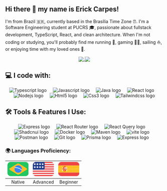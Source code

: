 ## Hi there 👋 my name is Erick Carpes!

I'm from Brazil 🇧🇷, currently based in the Brasília Time Zone ⏰. 
I'm a Software Engineering student at PUCRS 🎓, passionate about fullstack development, TypeScript, React, and clean architecture. 
When I'm not coding or studying, you'll probably find me running 🏃, gaming 👨‍💻, sailing ⛵, or enjoying time with my loved ones 💙.

<div  align="center">
  <a href="https://github.com/anuraghazra/github-readme-stats">
    <img height=180 align="center" src="https://github-readme-stats.vercel.app/api?username=erickcarpes&theme=algolia&show_icons=true&hide=stars&card_width=430" />
  </a>
  <a href="https://github.com/anuraghazra/convoychat">
    <img height=180 align="center" src="https://github-readme-stats.vercel.app/api/top-langs??username=erickcarpes&layout=compact&langs_count=6&theme=algolia&card_width=320" />
  </a>
</div>

## 💻 I code with:

<div align="center">
  <img src="https://cdn.jsdelivr.net/gh/devicons/devicon@latest/icons/typescript/typescript-original.svg" height="40" alt="Typescript logo"  />
  <img width="12" />
  <img src="https://cdn.jsdelivr.net/gh/devicons/devicon@latest/icons/javascript/javascript-original.svg" height="40" alt="Javascript logo"  />
  <img width="12" />
  <img src="https://cdn.jsdelivr.net/gh/devicons/devicon@latest/icons/java/java-original.svg" height="40" alt="Java logo"  />
  <img width="12" />
  <img src="https://cdn.jsdelivr.net/gh/devicons/devicon@latest/icons/react/react-original.svg" height="40" alt="React logo"  />
  <img width="12" />
  <img src="https://cdn.jsdelivr.net/gh/devicons/devicon@latest/icons/nodejs/nodejs-original.svg" height="40" alt="Nodejs logo"  />
  <img width="12" />
  <img src="https://cdn.jsdelivr.net/gh/devicons/devicon@latest/icons/html5/html5-original.svg" height="40" alt="Html5 logo"  />
  <img width="12" />
  <img src="https://cdn.jsdelivr.net/gh/devicons/devicon@latest/icons/css3/css3-original.svg" height="40" alt="Css3 logo"  />
  <img width="12" />
  <img src="https://cdn.jsdelivr.net/gh/devicons/devicon@latest/icons/tailwindcss/tailwindcss-original.svg" height="40" alt="Tailwindcss logo"  />
</div>

## 🛠️ Tools & Features I Use:

<div align="center">
  <img src="https://cdn.simpleicons.org/express/ffffff" height="35" alt="Express logo"  />
  <img width="12" />
  <img src="https://cdn.simpleicons.org/reactrouter/CA4245" height="35" alt="React Router logo"  />
  <img width="12" />
  <img src="https://cdn.simpleicons.org/reactquery/FF4154" height="35" alt="React Query logo"  />
  <img width="12" />
  <img src="https://cdn.simpleicons.org/shadcnui/ffffff" height="35" alt="Shadcnui logo"  />
  <img width="12" />
  <img src="https://cdn.jsdelivr.net/gh/devicons/devicon@latest/icons/docker/docker-original.svg" height="35" alt="Docker logo"  />
  <img width="12" />
  <img src="https://cdn.jsdelivr.net/gh/devicons/devicon@latest/icons/maven/maven-original.svg" height="35" alt="Maven logo"  />
  <img width="12" />
  <img src="https://cdn.jsdelivr.net/gh/devicons/devicon@latest/icons/vitejs/vitejs-original.svg" height="35" alt="vite logo"  />
  <img width="12" />
  <img src="https://cdn.jsdelivr.net/gh/devicons/devicon@latest/icons/postman/postman-original.svg" height="35" alt="Postman logo"  />
  <img width="12" />
  <img src="https://cdn.jsdelivr.net/gh/devicons/devicon@latest/icons/git/git-original.svg" height="35" alt="Git logo" />
  <img width="12" />
  <img src="https://cdn.simpleicons.org/prisma/ffffff" height="35" alt="Prisma logo"  />
  <img width="12" />
  <img src="https://cdn.simpleicons.org/mongodb" height="35" alt="Express logo"  />
  <img width="12" />
</div>

### 🌍 Languages Proficiency:

| ![Brazil Flag](./assets/brazil-flag.png) | ![USA Flag](./assets/usa-flag.png) | ![Spain Flag](./assets/spain-flag.png) |
|:----------------------------------------:|:----------------------------------:|:--------------------------------------:|
| Native                                   | Advanced                           | Beginner                               |
